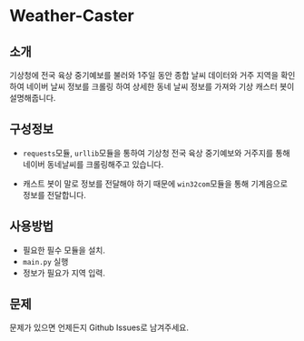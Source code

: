 # Weather-Caster

## 소개
기상청에 전국 육상 중기예보를 불러와 1주일 동안 종합 날씨 데이터와 거주 지역을 확인하여 네이버 날씨 정보를 크롤링 하여 상세한 동네 날씨 정보를 가져와 기상 캐스터 봇이 설명해줍니다.


## 구성정보

- `requests`모듈, `urllib`모듈을 통하여 기상청 전국 육상 중기예보와 거주지를 통해 네이버 동네날씨를 크롤링해주고 있습니다.

- 캐스트 봇이 말로 정보를 전달해야 하기 때문에 `win32com`모듈을 통해 기계음으로 정보를 전달합니다. 



## 사용방법

- 필요한 필수 모듈을 설치.
- `main.py` 실행
- 정보가 필요가 지역 입력.


## 문제

문제가 있으면 언제든지 Github Issues로 남겨주세요.
